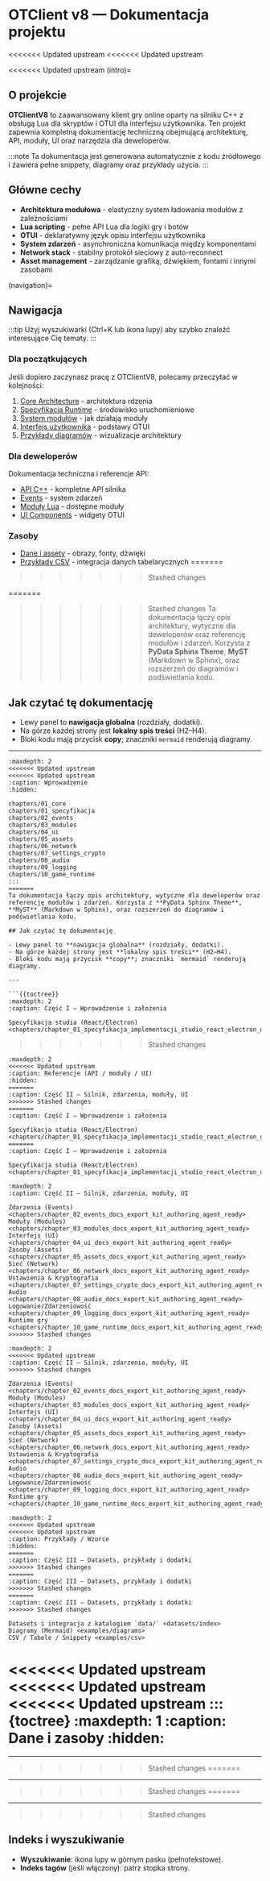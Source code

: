 # OTClient v8 — Dokumentacja projektu
<<<<<<< Updated upstream
<<<<<<< Updated upstream

<<<<<<< Updated upstream
(intro)=
## O projekcie

**OTClientV8** to zaawansowany klient gry online oparty na silniku C++ z obsługą Lua dla skryptów i OTUI dla interfejsu użytkownika. Ten projekt zapewnia kompletną dokumentację techniczną obejmującą architekturę, API, moduły, UI oraz narzędzia dla deweloperów.

:::note
Ta dokumentacja jest generowana automatycznie z kodu źródłowego i zawiera pełne snippety, diagramy oraz przykłady użycia.
:::

## Główne cechy

* **Architektura modułowa** - elastyczny system ładowania modułów z zależnościami
* **Lua scripting** - pełne API Lua dla logiki gry i botów
* **OTUI** - deklaratywny język opisu interfejsu użytkownika
* **System zdarzeń** - asynchroniczna komunikacja między komponentami
* **Network stack** - stabilny protokół sieciowy z auto-reconnect
* **Asset management** - zarządzanie grafiką, dźwiękiem, fontami i innymi zasobami

(navigation)=
## Nawigacja

:::tip
Użyj wyszukiwarki (Ctrl+K lub ikona lupy) aby szybko znaleźć interesujące Cię tematy.
:::

### Dla początkujących

Jeśli dopiero zaczynasz pracę z OTClientV8, polecamy przeczytać w kolejności:

1. [Core Architecture](chapters/01_core.md) - architektura rdzenia
2. [Specyfikacja Runtime](chapters/01_specyfikacja.md) - środowisko uruchomieniowe
2. [System modułów](chapters/03_modules.md) - jak działają moduły
3. [Interfejs użytkownika](chapters/04_ui.md) - podstawy OTUI
4. [Przykłady diagramów](examples/diagrams.md) - wizualizacje architektury

### Dla deweloperów

Dokumentacja techniczna i referencje API:

* [API C++](reference/api.md) - kompletne API silnika
* [Events](reference/events.md) - system zdarzeń
* [Moduły Lua](reference/modules.md) - dostępne moduły
* [UI Components](reference/ui.md) - widgety OTUI

### Zasoby

* [Dane i assety](datasets/index.md) - obrazy, fonty, dźwięki
* [Przykłady CSV](examples/csv.md) - integracja danych tabelarycznych
=======
>>>>>>> Stashed changes

=======

>>>>>>> Stashed changes
Ta dokumentacja łączy opis architektury, wytyczne dla deweloperów oraz referencję modułów i zdarzeń. Korzysta z **PyData Sphinx Theme**, **MyST** (Markdown w Sphinx), oraz rozszerzeń do diagramów i podświetlania kodu.

## Jak czytać tę dokumentację

- Lewy panel to **nawigacja globalna** (rozdziały, dodatki).
- Na górze każdej strony jest **lokalny spis treści** (H2–H4).
- Bloki kodu mają przycisk **copy**; znaczniki `mermaid` renderują diagramy.

---

```{{toctree}}
:maxdepth: 2
<<<<<<< Updated upstream
<<<<<<< Updated upstream
:caption: Wprowadzenie
:hidden:

chapters/01_core
chapters/01_specyfikacja
chapters/02_events
chapters/03_modules
chapters/04_ui
chapters/05_assets
chapters/06_network
chapters/07_settings_crypto
chapters/08_audio
chapters/09_logging
chapters/10_game_runtime
:::
=======
Ta dokumentacja łączy opis architektury, wytyczne dla deweloperów oraz referencję modułów i zdarzeń. Korzysta z **PyData Sphinx Theme**, **MyST** (Markdown w Sphinx), oraz rozszerzeń do diagramów i podświetlania kodu.

## Jak czytać tę dokumentację

- Lewy panel to **nawigacja globalna** (rozdziały, dodatki).
- Na górze każdej strony jest **lokalny spis treści** (H2–H4).
- Bloki kodu mają przycisk **copy**; znaczniki `mermaid` renderują diagramy.

---

```{{toctree}}
:maxdepth: 2
:caption: Część I — Wprowadzenie i założenia

Specyfikacja studia (React/Electron) <chapters/chapter_01_specyfikacja_implementacji_studio_react_electron_dla_skryptow_otclient_v_8_v_bot>
```
>>>>>>> Stashed changes

```{{toctree}}
:maxdepth: 2
<<<<<<< Updated upstream
:caption: Referencje (API / moduły / UI)
:hidden:
=======
:caption: Część II — Silnik, zdarzenia, moduły, UI
>>>>>>> Stashed changes
=======
:caption: Część I — Wprowadzenie i założenia

Specyfikacja studia (React/Electron) <chapters/chapter_01_specyfikacja_implementacji_studio_react_electron_dla_skryptow_otclient_v_8_v_bot>
=======
:caption: Część I — Wprowadzenie i założenia

Specyfikacja studia (React/Electron) <chapters/chapter_01_specyfikacja_implementacji_studio_react_electron_dla_skryptow_otclient_v_8_v_bot>
```

```{{toctree}}
:maxdepth: 2
:caption: Część II — Silnik, zdarzenia, moduły, UI

Zdarzenia (Events) <chapters/chapter_02_events_docs_export_kit_authoring_agent_ready>
Moduły (Modules) <chapters/chapter_03_modules_docs_export_kit_authoring_agent_ready>
Interfejs (UI) <chapters/chapter_04_ui_docs_export_kit_authoring_agent_ready>
Zasoby (Assets) <chapters/chapter_05_assets_docs_export_kit_authoring_agent_ready>
Sieć (Network) <chapters/chapter_06_network_docs_export_kit_authoring_agent_ready>
Ustawienia & Kryptografia <chapters/chapter_07_settings_crypto_docs_export_kit_authoring_agent_ready>
Audio <chapters/chapter_08_audio_docs_export_kit_authoring_agent_ready>
Logowanie/Zdarzeniowość <chapters/chapter_09_logging_docs_export_kit_authoring_agent_ready>
Runtime gry <chapters/chapter_10_game_runtime_docs_export_kit_authoring_agent_ready>
>>>>>>> Stashed changes
```

```{{toctree}}
:maxdepth: 2
<<<<<<< Updated upstream
:caption: Część II — Silnik, zdarzenia, moduły, UI
>>>>>>> Stashed changes

Zdarzenia (Events) <chapters/chapter_02_events_docs_export_kit_authoring_agent_ready>
Moduły (Modules) <chapters/chapter_03_modules_docs_export_kit_authoring_agent_ready>
Interfejs (UI) <chapters/chapter_04_ui_docs_export_kit_authoring_agent_ready>
Zasoby (Assets) <chapters/chapter_05_assets_docs_export_kit_authoring_agent_ready>
Sieć (Network) <chapters/chapter_06_network_docs_export_kit_authoring_agent_ready>
Ustawienia & Kryptografia <chapters/chapter_07_settings_crypto_docs_export_kit_authoring_agent_ready>
Audio <chapters/chapter_08_audio_docs_export_kit_authoring_agent_ready>
Logowanie/Zdarzeniowość <chapters/chapter_09_logging_docs_export_kit_authoring_agent_ready>
Runtime gry <chapters/chapter_10_game_runtime_docs_export_kit_authoring_agent_ready>
```

```{{toctree}}
:maxdepth: 2
<<<<<<< Updated upstream
<<<<<<< Updated upstream
:caption: Przykłady / Wzorce
:hidden:
=======
:caption: Część III — Datasets, przykłady i dodatki
>>>>>>> Stashed changes
=======
:caption: Część III — Datasets, przykłady i dodatki
>>>>>>> Stashed changes
=======
:caption: Część III — Datasets, przykłady i dodatki
>>>>>>> Stashed changes

Datasets i integracja z katalogiem `data/` <datasets/index>
Diagramy (Mermaid) <examples/diagrams>
CSV / Tabele / Snippety <examples/csv>
```

<<<<<<< Updated upstream
<<<<<<< Updated upstream
<<<<<<< Updated upstream
:::{toctree}
:maxdepth: 1
:caption: Dane i zasoby
:hidden:
=======
---
>>>>>>> Stashed changes
=======
---
>>>>>>> Stashed changes
=======
---
>>>>>>> Stashed changes

## Indeks i wyszukiwanie

- **Wyszukiwanie**: ikona lupy w górnym pasku (pełnotekstowe).
- **Indeks tagów** (jeśli włączony): patrz stopka strony.
